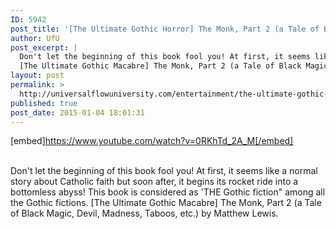 ```yaml
---
ID: 5942
post_title: '[The Ultimate Gothic Horror] The Monk, Part 2 (a Tale of Black Magic, Devil, Madness, Taboos, etc.)'
author: UfU
post_excerpt: |
  Don't let the beginning of this book fool you! At first, it seems like a normal story about Catholic faith but soon after, it begins its rocket ride into a bottomless abyss! This book is considered as 'THE Gothic fiction" among all the Gothic fictions.
  [The Ultimate Gothic Macabre] The Monk, Part 2 (a Tale of Black Magic, Devil, Madness, Taboos, etc.) by Matthew Lewis.
layout: post
permalink: >
  http://universalflowuniversity.com/entertainment/the-ultimate-gothic-horror-the-monk-part-2-a-tale-of-black-magic-devil-madness-taboos-etc/
published: true
post_date: 2015-01-04 18:01:31
---
```

[embed]https://www.youtube.com/watch?v=0RKhTd_2A_M[/embed]</br></br>
<p>Don't let the beginning of this book fool you! At first, it seems like a normal story about Catholic faith but soon after, it begins its rocket ride into a bottomless abyss! This book is considered as 'THE Gothic fiction" among all the Gothic fictions. 
[The Ultimate Gothic Macabre] The Monk, Part 2 (a Tale of Black Magic, Devil, Madness, Taboos, etc.) by Matthew Lewis.</p>